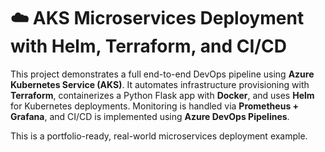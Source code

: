 # ☁️ AKS Microservices Deployment with Helm, Terraform, and CI/CD

This project demonstrates a full end-to-end DevOps pipeline using **Azure Kubernetes Service (AKS)**. It automates infrastructure provisioning with **Terraform**, containerizes a Python Flask app with **Docker**, and uses **Helm** for Kubernetes deployments. Monitoring is handled via **Prometheus + Grafana**, and CI/CD is implemented using **Azure DevOps Pipelines**.

This is a portfolio-ready, real-world microservices deployment example.

